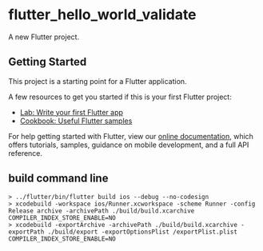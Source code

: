 # flutter_hello_world_validate

A new Flutter project.

## Getting Started

This project is a starting point for a Flutter application.

A few resources to get you started if this is your first Flutter project:

- [Lab: Write your first Flutter app](https://flutter.dev/docs/get-started/codelab)
- [Cookbook: Useful Flutter samples](https://flutter.dev/docs/cookbook)

For help getting started with Flutter, view our
[online documentation](https://flutter.dev/docs), which offers tutorials,
samples, guidance on mobile development, and a full API reference.

## build command line

    > ../flutter/bin/flutter build ios --debug --no-codesign
    > xcodebuild -workspace ios/Runner.xcworkspace -scheme Runner -config Release archive -archivePath ./build/build.xcarchive COMPILER_INDEX_STORE_ENABLE=NO
    > xcodebuild -exportArchive -archivePath ./build/build.xcarchive -exportPath ./build/export -exportOptionsPlist /exportPlist.plist COMPILER_INDEX_STORE_ENABLE=NO
